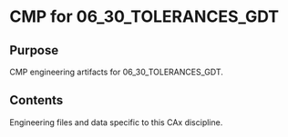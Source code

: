 # CMP for 06_30_TOLERANCES_GDT

## Purpose
CMP engineering artifacts for 06_30_TOLERANCES_GDT.

## Contents
Engineering files and data specific to this CAx discipline.
